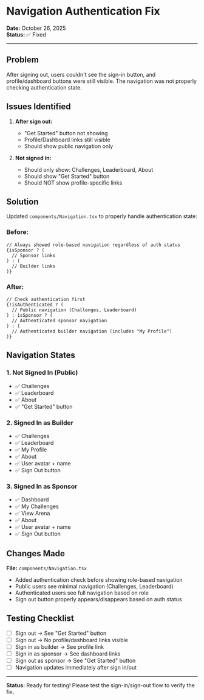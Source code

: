# Navigation Authentication Fix

**Date:** October 26, 2025  
**Status:** ✅ Fixed

---

## Problem

After signing out, users couldn't see the sign-in button, and profile/dashboard buttons were still visible. The navigation was not properly checking authentication state.

## Issues Identified

1. **After sign out:**
   - "Get Started" button not showing
   - Profile/Dashboard links still visible
   - Should show public navigation only

2. **Not signed in:**
   - Should only show: Challenges, Leaderboard, About
   - Should show "Get Started" button
   - Should NOT show profile-specific links

## Solution

Updated `components/Navigation.tsx` to properly handle authentication state:

### Before:
```tsx
// Always showed role-based navigation regardless of auth status
{isSponsor ? (
  // Sponsor links
) : (
  // Builder links
)}
```

### After:
```tsx
// Check authentication first
{!isAuthenticated ? (
  // Public navigation (Challenges, Leaderboard)
) : isSponsor ? (
  // Authenticated sponsor navigation
) : (
  // Authenticated builder navigation (includes "My Profile")
)}
```

## Navigation States

### 1. Not Signed In (Public)
- ✅ Challenges
- ✅ Leaderboard
- ✅ About
- ✅ "Get Started" button

### 2. Signed In as Builder
- ✅ Challenges
- ✅ Leaderboard
- ✅ My Profile
- ✅ About
- ✅ User avatar + name
- ✅ Sign Out button

### 3. Signed In as Sponsor
- ✅ Dashboard
- ✅ My Challenges
- ✅ View Arena
- ✅ About
- ✅ User avatar + name
- ✅ Sign Out button

## Changes Made

**File:** `components/Navigation.tsx`

- Added authentication check before showing role-based navigation
- Public users see minimal navigation (Challenges, Leaderboard)
- Authenticated users see full navigation based on role
- Sign out button properly appears/disappears based on auth status

## Testing Checklist

- [ ] Sign out → See "Get Started" button
- [ ] Sign out → No profile/dashboard links visible
- [ ] Sign in as builder → See profile link
- [ ] Sign in as sponsor → See dashboard links
- [ ] Sign out as sponsor → See "Get Started" button
- [ ] Navigation updates immediately after sign in/out

---

**Status:** Ready for testing! Please test the sign-in/sign-out flow to verify the fix.
